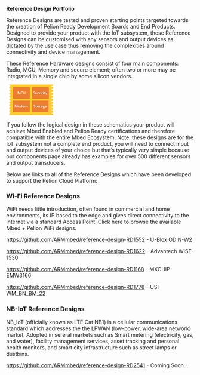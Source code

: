 **Reference Design Portfolio**

Reference Designs are tested and proven starting points targeted towards the creation of Pelion Ready Development Boards and End Products.  Designed to provide your product with the IoT subsystem, these Reference Designs can be customised with any sensors and output devices as dictated by the use case thus removing the complexities around connectivity and device management. 

These Reference Hardware designs consist of four main components: Radio, MCU, Memory and secure element; often two or more may be integrated in a single chip by some silicon vendors.  

<img src="https://github.com/ARMmbed/reference-designs/blob/master/images/BlockDiagram.png">

If you follow the logical design in these schematics your product will achieve Mbed Enabled and Pelion Ready certifications and therefore compatible with the entire Mbed Ecosystem.  Note, these designs are for the IoT subsystem not a complete end product, you will need to connect input and output devices of your choice but that’s typically very simple because our components page already has examples for over 500 different sensors and output transducers.


Below are links to all of the Reference Designs which have been developed to support the Pelion Cloud Platform:  

### Wi-Fi Reference Designs

WiFi needs little introduction, often found in commercial and home environments, its IP based to the edge and gives direct connectivity to the internet via a standard Access Point.  Click here to browse the available Mbed + Pelion WiFi designs. 

<https://github.com/ARMmbed/reference-design-RD1552> - U-Blox ODIN-W2

<https://github.com/ARMmbed/reference-design-RD1622> - Advantech WISE-1530

<https://github.com/ARMmbed/reference-design-RD1168> - MXCHIP EMW3166

<https://github.com/ARMmbed/reference-design-RD1778> - USI WM_BN_BM_22



### NB-IoT Reference Designs

NB_IoT (officially known as LTE Cat NB1) is a cellular communications standard which addresses the the LPWAN (low-power, wide-area network) market. Adopted in sereral markets such as Smart metering (electricity, gas, and water), facility management services, asset tracking and personal health monitors, and smart city infrastructure such as street lamps or dustbins.

<https://github.com/ARMmbed/reference-design-RD2541> - Coming Soon...
